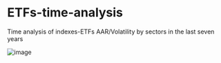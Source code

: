 # ETFs-time-analysis
Time analysis of indexes-ETFs AAR/Volatility by sectors in the last seven years

![image](https://github.com/MendoVeirana/ETFs-time-analysis/assets/69166739/eb5da072-ff61-4c6a-a566-3e512237105b)
